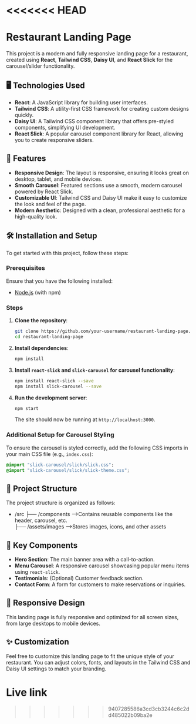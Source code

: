 <<<<<<< HEAD
=======
# Restaurant Landing Page

This project is a modern and fully responsive landing page for a restaurant, created using **React**, **Tailwind CSS**, **Daisy UI**, and **React Slick** for the carousel/slider functionality.

## 🖥️ Technologies Used

- **React**: A JavaScript library for building user interfaces.
- **Tailwind CSS**: A utility-first CSS framework for creating custom designs quickly.
- **Daisy UI**: A Tailwind CSS component library that offers pre-styled components, simplifying UI development.
- **React Slick**: A popular carousel component library for React, allowing you to create responsive sliders.

## 📸 Features

- **Responsive Design**: The layout is responsive, ensuring it looks great on desktop, tablet, and mobile devices.
- **Smooth Carousel**: Featured sections use a smooth, modern carousel powered by React Slick.
- **Customizable UI**: Tailwind CSS and Daisy UI make it easy to customize the look and feel of the page.
- **Modern Aesthetic**: Designed with a clean, professional aesthetic for a high-quality look.

## 🛠️ Installation and Setup

To get started with this project, follow these steps:

### Prerequisites

Ensure that you have the following installed:
- [Node.js](https://nodejs.org/) (with npm)

### Steps

1. **Clone the repository**:

    ```bash
    git clone https://github.com/your-username/restaurant-landing-page.git
    cd restaurant-landing-page
    ```

2. **Install dependencies**:

    ```bash
    npm install
    ```

3. **Install `react-slick` and `slick-carousel` for carousel functionality**:

    ```bash
    npm install react-slick --save
    npm install slick-carousel --save
    ```

4. **Run the development server**:

    ```bash
    npm start
    ```

   The site should now be running at `http://localhost:3000`.

### Additional Setup for Carousel Styling

To ensure the carousel is styled correctly, add the following CSS imports in your main CSS file (e.g., `index.css`):

```css
@import "slick-carousel/slick/slick.css";
@import "slick-carousel/slick/slick-theme.css";

```
## 📂 Project Structure

The project structure is organized as follows:
- /src
 ├── /components -->Contains reusable components like the header, carousel, etc.      
 ├── /assets/images -->Stores images, icons, and other assets           


## 🧩 Key Components

- **Hero Section**: The main banner area with a call-to-action.
- **Menu Carousel**: A responsive carousel showcasing popular menu items using `react-slick`.
- **Testimonials**: (Optional) Customer feedback section.
- **Contact Form**: A form for customers to make reservations or inquiries.

## 📱 Responsive Design

This landing page is fully responsive and optimized for all screen sizes, from large desktops to mobile devices.

## ✨ Customization

Feel free to customize this landing page to fit the unique style of your restaurant. You can adjust colors, fonts, and layouts in the Tailwind CSS and Daisy UI settings to match your branding.

# Live link

>>>>>>> 9407285586a3cd3cb3244c6c2dd485022b09ba2e
